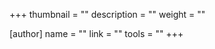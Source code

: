 +++
thumbnail = ""
description = ""
weight = ""

[author]
    name = ""
    link = ""
    tools = ""
+++

